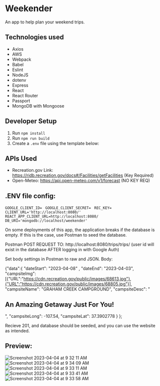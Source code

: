 # Weekender

An app to help plan your weekend trips.

## Technologies used

- Axios
- AWS
- Webpack
- Babel
- Eslint
- NodeJS
- dotenv
- Express
- React
- React Router
- Passport
- MongoDB with Mongoose

## Developer Setup

1. Run `npm install`
2. Run `npm run build`
3. Create a `.env` file using the template below:



## APIs Used

- Recreation.gov Link: https://ridb.recreation.gov/docs#/Facilities/getFacilities (Key Required)
- Open-Meteo: https://api.open-meteo.com/v1/forecast (NO KEY REQ)

## .ENV file config:
`GOOGLE_CLIENT_ID= `
`GOOGLE_CLIENT_SECRET= `
`REC_KEY=`
`CLIENT_URL='http://localhost:8080/' `
`REACT_APP_CLIENT_URL=http://localhost:8080/ `
`DB_URI='mongodb://localhost/weekender' `

On some deployments of this app, the application breaks if the database is empty. If this is the case, use Postman to seed the database.

Postman POST REQUEST TO: http://localhost:8080/trips/trips/<your user id> (user id will exist in the database AFTER logging in with Google Auth)

Set body settings in Postman to raw and JSON. Body:

{"data":{ 
    "dateStart": "2023-04-08" , 
    "dateEnd": "2023-04-03", 
    "campsiteImg": [{"URL":"https://cdn.recreation.gov/public/images/68613.jpg"},{"URL":"https://cdn.recreation.gov/public/images/68805.jpg"}],
    "campsiteName": "GRAHAM CREEK CAMPGROUND", 
    "campsiteDesc": "<h2>An Amazing Getaway Just For You!</h2>", 
    "campsiteLong": -107.54, 
    "campsiteLat": 37.3902778 
  } 
};

Recieve 201, and database should be seeded, and you can use the website as intended.
    
## Preview:
![Screenshot 2023-04-04 at 9 32 11 AM](https://user-images.githubusercontent.com/65569578/229809738-1d7ccd0b-ecba-444c-920f-362549f3a662.png)
![Screenshot 2023-04-04 at 9 34 09 AM](https://user-images.githubusercontent.com/65569578/229809858-f66c054b-b05a-4f09-9db7-0919ea8466a8.png)
![Screenshot 2023-04-04 at 9 33 11 AM](https://user-images.githubusercontent.com/65569578/229809978-d4429135-4134-4bfb-821b-6530ff29c930.png)
![Screenshot 2023-04-04 at 9 33 41 AM](https://user-images.githubusercontent.com/65569578/229810032-26361eeb-0bfd-4935-97bf-b1ff9ab00a38.png)
![Screenshot 2023-04-04 at 9 33 58 AM](https://user-images.githubusercontent.com/65569578/229810053-5d42405e-8ce8-4d37-be48-3cc8ffd71e71.png)



